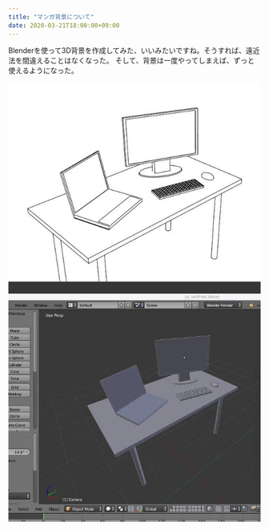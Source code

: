 ```yaml
---
title: "マンガ背景について"
date: 2020-03-21T18:00:00+09:00
---
```


Blenderを使って3D背景を作成してみた、いいみたいですね。そうすれば、遠近法を間違えることはなくなった。
そして、背景は一度やってしまえば、ずっと使えるようになった。

![p1](/img/20200321/photo_2020-08-08_15-42-57.jpg)
![p2](/img/20200321/photo_2020-08-08_15-43-00.jpg)



